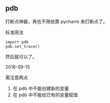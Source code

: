 ## pdb

打断点神器，再也不用依靠 pycharm 来打断点了。

标准用法

```
import pdb
pdb.set_trace()
```

然后就可以了。

2018-09-15

需注意两点
1. 在 pdb 中不能创建新的变量
2. 在 pdb 中不能给已有的变量赋值
